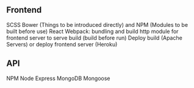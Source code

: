 Frontend
-----------------

SCSS
Bower (Things to be introduced directly) and NPM (Modules to be built before use)
React
Webpack: bundling and build
http module for frontend server to serve build (build before run)
Deploy build (Apache Servers) or deploy frontend server (Heroku)


API
--------------------

NPM
Node
Express
MongoDB
Mongoose
